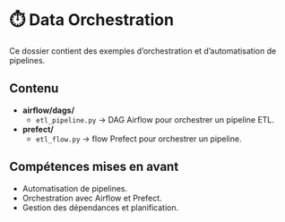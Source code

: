 # ⏱️ Data Orchestration

Ce dossier contient des exemples d’orchestration et d’automatisation de pipelines.

## Contenu
- **airflow/dags/**
  - `etl_pipeline.py` → DAG Airflow pour orchestrer un pipeline ETL.
- **prefect/**
  - `etl_flow.py` → flow Prefect pour orchestrer un pipeline.

## Compétences mises en avant
- Automatisation de pipelines.
- Orchestration avec Airflow et Prefect.
- Gestion des dépendances et planification.
